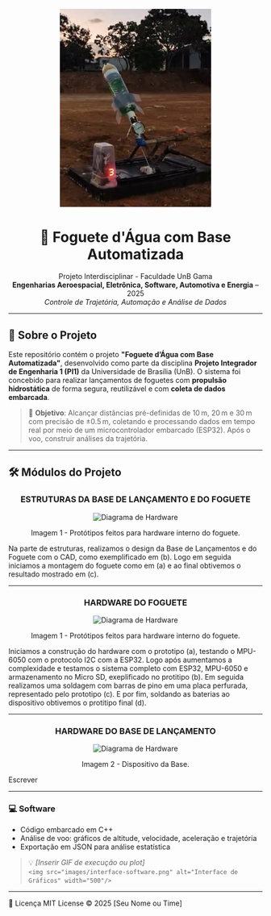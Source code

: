 <p align="center">
  <a href="https://www.youtube.com/shorts/Mo0wMRmowhE" target="_blank">
    <!-- use a custom image if você tiver -->
    <img src="media/foto.jpg"
         alt="Watch the Short on YouTube" width="300"/>
  </a>
</p>

<h1 align="center">🚀 Foguete d'Água com Base Automatizada</h1>

<p align="center">
  Projeto Interdisciplinar - Faculdade UnB Gama<br>
  <strong>Engenharias Aeroespacial, Eletrônica, Software, Automotiva e Energia</strong> – 2025<br>
  <em>Controle de Trajetória, Automação e Análise de Dados</em>
</p>

---

## 📘 Sobre o Projeto

Este repositório contém o projeto **"Foguete d’Água com Base Automatizada"**, desenvolvido como parte da disciplina **Projeto Integrador de Engenharia 1 (PI1)** da Universidade de Brasília (UnB). O sistema foi concebido para realizar lançamentos de foguetes com **propulsão hidrostática** de forma segura, reutilizável e com **coleta de dados embarcada**.

> 🎯 **Objetivo**: Alcançar distâncias pré-definidas de 10 m, 20 m e 30 m com precisão de ±0.5 m, coletando e processando dados em tempo real por meio de um microcontrolador embarcado (ESP32). Após o voo, construir análises da trajetória.

---

## 🛠️ Módulos do Projeto

<center>

### ESTRUTURAS DA BASE DE LANÇAMENTO E DO FOGUETE

</center>

<div align="center">
    <img src="media/compare_estruturas.png" alt="Diagrama de Hardware" width="500"/>
    <p> Imagem 1 - Protótipos feitos para hardware interno do foguete.</p>
</div>

<div>
Na parte de estruturas, realizamos o design da Base de Lançamentos e do Foguete com o CAD, como exemplificado em (b). Logo em seguida iniciamos a montagem do foguete como em (a) e ao final obtivemos o resultado mostrado em (c).
</div>

---

<center>

### HARDWARE DO FOGUETE

</center>

<div align="center">
    <img src="media/compare_hardware.png" alt="Diagrama de Hardware" width="500"/>
    <p> Imagem 1 - Protótipos feitos para hardware interno do foguete.</p>
</div>

<div>
Iniciamos a construção do hardware com o prototipo (a), testando o MPU-6050 com o protocolo I2C com a ESP32. Logo após aumentamos a complexidade e testamos o sistema completo com ESP32, MPU-6050 e armazenamento no Micro SD, exeplificado no protitipo (b). Em seguida realizamos uma soldagem com barras de pino em uma placa perfurada, representado pelo prototipo (c). E por fim, soldando as baterias ao dispositivo obtivemos o protitipo final (d).
</div>

---

<center>

### HARDWARE DO BASE DE LANÇAMENTO

</center>

<div align="center">
    <img src="media/compare_hardware.png" alt="Diagrama de Hardware" width="500"/>
    <p> Imagem 2 - Dispositivo da Base.</p>
</div>

<div>
Escrever
</div>

---

### 💻 Software

- Código embarcado em C++
- Análise de voo: gráficos de altitude, velocidade, aceleração e trajetória
- Exportação em JSON para análise estatística

> 💡 _[Inserir GIF de execução ou plot]_  
> `<img src="images/interface-software.png" alt="Interface de Gráficos" width="500"/>`

---

📜 Licença
MIT License © 2025 [Seu Nome ou Time]
